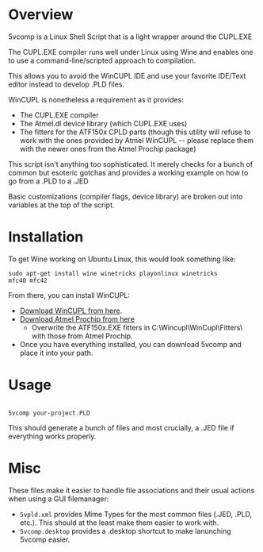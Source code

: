# Overview
5vcomp is a Linux Shell Script that is a light wrapper around the CUPL.EXE

The CUPL.EXE compiler runs well under Linux using Wine and enables one to use a command-line/scripted approach to compilation.

This allows you to avoid the WinCUPL IDE and use your favorite IDE/Text editor instead to develop .PLD files.

WinCUPL is nonetheless a requirement as it provides:
* The CUPL.EXE compiler
* The Atmel.dl device library (which CUPL.EXE uses)
* The fitters for the ATF150x CPLD parts (though this utility will refuse to work with the ones provided by Atmel WinCUPL -- please replace them with the newer ones from the Atmel Prochip package)

This script isn't anything too sophisticated. It merely checks for a bunch of common but esoteric gotchas and provides a working example on how to go from a .PLD to a .JED

Basic customizations (compiler flags, device library) are broken out into variables at the top of the script.

# Installation

To get Wine working on Ubuntu Linux, this would look something like:

<code>sudo apt-get install wine winetricks playonlinux
winetricks mfc40 mfc42
</code>

From there, you can install WinCUPL:
* <a href="https://www.microchip.com/en-us/products/fpgas-and-plds/spld-cplds/pld-design-resources">Download WinCUPL from here</a>.
* <a href="https://ww1.microchip.com/downloads/en/DeviceDoc/ProChip5.0.1.zip">Download Atmel Prochip from here</a>
  * Overwrite the ATF150x.EXE fitters in C:\Wincupl\WinCupl\Fitters\ with those from Atmel Prochip.
* Once you have everything installed, you can download 5vcomp and place it into your path.

# Usage
<code>
5vcomp your-project.PLD</code>

This should generate a bunch of files and most crucially, a .JED file if everything works properly.

# Misc
These files make it easier to handle file associations and their usual actions when using a GUI filemanager:
* <code>5vpld.xml</code> provides Mime Types for the most common files (.JED, .PLD, etc.). This should at the least make them easier to work with.
* <code>5vcomp.desktop</code> provides a .desktop shortcut to make lanunching 5vcomp easier.